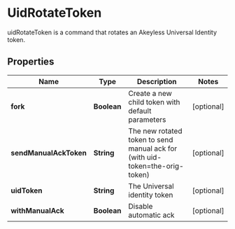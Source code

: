 

# UidRotateToken

uidRotateToken is a command that rotates an Akeyless Universal Identity token.
## Properties

Name | Type | Description | Notes
------------ | ------------- | ------------- | -------------
**fork** | **Boolean** | Create a new child token with default parameters |  [optional]
**sendManualAckToken** | **String** | The new rotated token to send manual ack for (with uid-token&#x3D;the-orig-token) |  [optional]
**uidToken** | **String** | The Universal identity token |  [optional]
**withManualAck** | **Boolean** | Disable automatic ack |  [optional]



